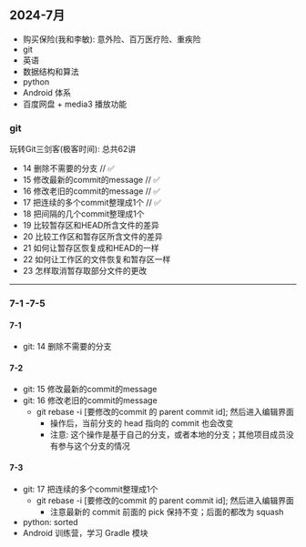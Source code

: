 ## 2024-7月


- 购买保险(我和李敏): 意外险、百万医疗险、重疾险
- git
- 英语
- 数据结构和算法
- python
- Android 体系
- 百度网盘 + media3 播放功能

### git
玩转Git三剑客(极客时间): 总共62讲
- 14 删除不需要的分支 // ✅
- 15 修改最新的commit的message // ✅
- 16 修改老旧的commit的message // ✅
- 17 把连续的多个commit整理成1个 // ✅
- 18 把间隔的几个commit整理成1个
- 19 比较暂存区和HEAD所含文件的差异
- 20 比较工作区和暂存区所含文件的差异
- 21 如何让暂存区恢复成和HEAD的一样
- 22 如何让工作区的文件恢复和暂存区一样
- 23 怎样取消暂存取部分文件的更改

---

### 7-1 -7-5

#### 7-1

- git: 14 删除不需要的分支

#### 7-2

- git: 15 修改最新的commit的message
- git: 16 修改老旧的commit的message
  - git rebase -i [要修改的commit 的 parent commit id]; 然后进入编辑界面
    - 操作后，当前分支的 head 指向的 commit 也会改变
    - 注意: 这个操作是基于自己的分支，或者本地的分支；其他项目成员没有参与这个分支的情况
    
#### 7-3
  
- git: 17 把连续的多个commit整理成1个
    - git rebase -i [要修改的commit 的 parent commit id]; 然后进入编辑界面
        - 注意最新的 commit 前面的 pick 保持不变；后面的都改为 squash
- python: sorted
- Android 训练营，学习 Gradle 模块

